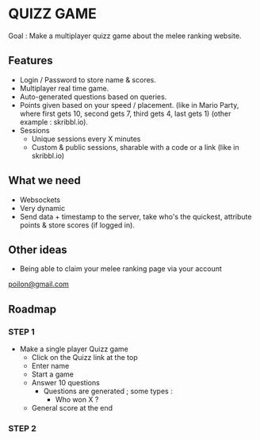 # QUIZZ GAME

Goal : Make a multiplayer quizz game about the melee ranking website.

## Features

* Login / Password to store name & scores.
* Multiplayer real time game.
* Auto-generated questions based on queries.
* Points given based on your speed / placement. (like in Mario Party, where first gets 10, second gets 7, third gets 4, last gets 1) (other example : skribbl.io).
* Sessions
	* Unique sessions every X minutes
	* Custom & public sessions, sharable with a code or a link (like in skribbl.io)

## What we need 

* Websockets
* Very dynamic 
* Send data + timestamp to the server, take who's the quickest, attribute points & store scores (if logged in).

## Other ideas

* Being able to claim your melee ranking page via your account


poilon@gmail.com 


## Roadmap 

### STEP 1 

* Make a single player Quizz game 
	* Click on the Quizz link at the top 
	* Enter name 
	* Start a game 
	* Answer 10 questions
		* Questions are generated ; some types :
			* Who won X ?
	* General score at the end 
	
### STEP 2 
	